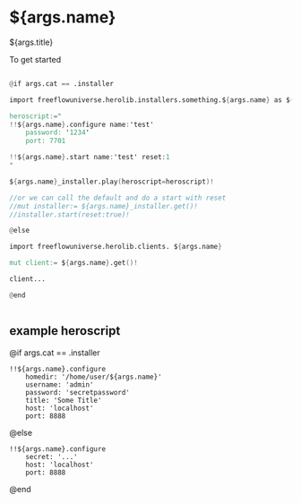 # ${args.name}

${args.title}

To get started

```v

@if args.cat == .installer

import freeflowuniverse.herolib.installers.something.${args.name} as ${args.name}_installer

heroscript:="
!!${args.name}.configure name:'test'
	password: '1234'
	port: 7701

!!${args.name}.start name:'test' reset:1 
"

${args.name}_installer.play(heroscript=heroscript)!

//or we can call the default and do a start with reset
//mut installer:= ${args.name}_installer.get()!
//installer.start(reset:true)!

@else

import freeflowuniverse.herolib.clients. ${args.name}

mut client:= ${args.name}.get()!

client...

@end



```

## example heroscript

@if args.cat == .installer
```hero
!!${args.name}.configure
    homedir: '/home/user/${args.name}'
    username: 'admin'
    password: 'secretpassword'
    title: 'Some Title'
    host: 'localhost'
    port: 8888

```
@else
```hero
!!${args.name}.configure
    secret: '...'
    host: 'localhost'
    port: 8888
```
@end


